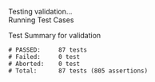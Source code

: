 
Testing validation...</br>
Running Test Cases

Test Summary for validation

    # PASSED:     87 tests
    # Failed:     0 test
    # Aborted:    0 test
    # Total:      87 tests (805 assertions)
